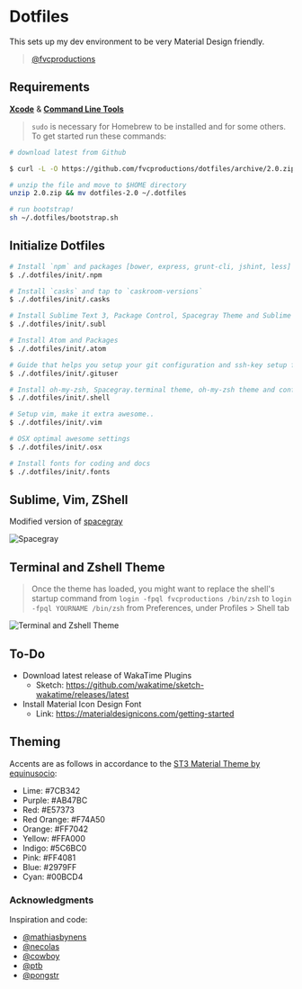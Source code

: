# Dotfiles

This sets up my dev environment to be very Material Design friendly.

> [@fvcproductions](http://twitter.com/fvcproductions)

## Requirements

**[Xcode](https://developer.apple.com/xcode/)** &amp; **[Command Line Tools](https://developer.apple.com/downloads)**

> `sudo` is necessary for Homebrew to be installed and for some others. To get started run these commands:

```bash
# download latest from Github

$ curl -L -O https://github.com/fvcproductions/dotfiles/archive/2.0.zip

# unzip the file and move to $HOME directory
unzip 2.0.zip && mv dotfiles-2.0 ~/.dotfiles

# run bootstrap!
sh ~/.dotfiles/bootstrap.sh
```

## Initialize Dotfiles

```bash
# Install `npm` and packages [bower, express, grunt-cli, jshint, less]
$ ./.dotfiles/init/.npm

# Install `casks` and tap to `caskroom-versions`
$ ./.dotfiles/init/.casks

# Install Sublime Text 3, Package Control, Spacegray Theme and Sublime Text Packages
$ ./.dotfiles/init/.subl

# Install Atom and Packages
$ ./.dotfiles/init/.atom

# Guide that helps you setup your git configuration and ssh-key setup for Github and Bitbucket
$ ./.dotfiles/init/.gituser

# Install oh-my-zsh, Spacegray.terminal theme, oh-my-zsh theme and configs
$ ./.dotfiles/init/.shell

# Setup vim, make it extra awesome..
$ ./.dotfiles/init/.vim

# OSX optimal awesome settings
$ ./.dotfiles/init/.osx

# Install fonts for coding and docs
$ ./.dotfiles/init/.fonts
```

## Sublime, Vim, ZShell

Modified version of [spacegray](http://github.com/kkga/spacegray.git)

![Spacegray](http://i.imgur.com/ejGME1z.png)

## Terminal and Zshell Theme

> Once the theme has loaded, you might want to replace the shell's startup command
> from `login -fpql fvcproductions /bin/zsh` to `login -fpql YOURNAME /bin/zsh`
> from Preferences, under Profiles > Shell tab

![Terminal and Zshell Theme](http://i.imgur.com/Wc9hZiw.png)

## To-Do

- Download latest release of WakaTime Plugins
    + Sketch: https://github.com/wakatime/sketch-wakatime/releases/latest
- Install Material Icon Design Font
    + Link: https://materialdesignicons.com/getting-started

## Theming

Accents are as follows in accordance to the [ST3 Material Theme by equinusocio](https://github.com/equinusocio/material-theme):

- Lime: #7CB342
- Purple: #AB47BC
- Red: #E57373
- Red Orange: #F74A50
- Orange: #FF7042
- Yellow: #FFA000
- Indigo: #5C6BC0
- Pink: #FF4081
- Blue: #2979FF
- Cyan: #00BCD4

### Acknowledgments

Inspiration and code:

  - [@mathiasbynens](https://github.com/mathiasbynens/dotfiles)
  - [@necolas](https://github.com/necolas/dotfiles)
  - [@cowboy](https://twitter.com/cowboy/dotfiles/)
  - [@ptb](https://github.com/ptb/Mac-OS-X-Lion-Setup)
  - [@pongstr](https://twitter.com/pongstr)
